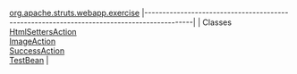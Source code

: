 [org.apache.struts.webapp.exercise](../../../../../org/apache/struts/webapp/exercise/package-summary.html.md)
|-------------------------------------------------------------------------------------------|
| Classes                                                                                   
  [HtmlSettersAction](HtmlSettersAction.html.md "class in org.apache.struts.webapp.exercise")  
  [ImageAction](ImageAction.html.md "class in org.apache.struts.webapp.exercise")              
  [SuccessAction](SuccessAction.html.md "class in org.apache.struts.webapp.exercise")          
  [TestBean](TestBean.html.md "class in org.apache.struts.webapp.exercise")                    |


